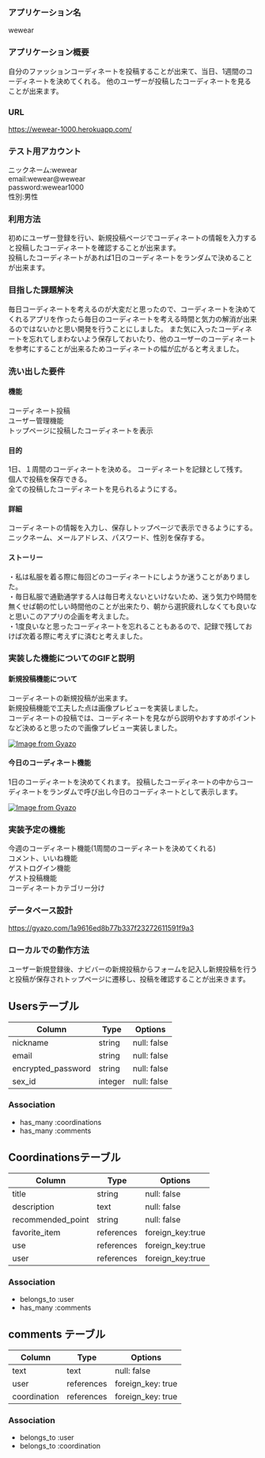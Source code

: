 ### アプリケーション名
wewear
### アプリケーション概要
自分のファッションコーディネートを投稿することが出来て、当日、1週間のコーディネートを決めてくれる。  他のユーザーが投稿したコーディネートを見ることが出来ます。
### URL
https://wewear-1000.herokuapp.com/

### テスト用アカウント
ニックネーム:wewear  
email:wewear@wewear  
password:wewear1000  
性別:男性
### 利用方法

初めにユーザー登録を行い、新規投稿ページでコーディネートの情報を入力すると投稿したコーディネートを確認することが出来ます。  
投稿したコーディネートがあれば1日のコーディネートをランダムで決めることが出来ます。  

### 目指した課題解決

毎日コーディネートを考えるのが大変だと思ったので、コーディネートを決めてくれるアプリを作ったら毎日のコーディネートを考える時間と気力の解消が出来るのではないかと思い開発を行うことにしました。
また気に入ったコーディネートを忘れてしまわないよう保存しておいたり、他のユーザーのコーディネートを参考にすることが出来るためコーディネートの幅が広がると考えました。

### 洗い出した要件

#### 機能

コーディネート投稿  
ユーザー管理機能  
トップページに投稿したコーディネートを表示


#### 目的

1日、１周間のコーディネートを決める。
コーディネートを記録として残す。  
個人で投稿を保存できる。  
全ての投稿したコーディネートを見られるようにする。

#### 詳細

コーディネートの情報を入力し、保存しトップページで表示できるようにする。  
ニックネーム、メールアドレス、パスワード、性別を保存する。

#### ストーリー

・私は私服を着る際に毎回どのコーディネートにしようか迷うことがありました。  
・毎日私服で通勤通学する人は毎日考えないといけないため、迷う気力や時間を無くせば朝の忙しい時間他のことが出来たり、朝から選択疲れしなくても良いなと思いこのアプリの企画を考えました。  
・1度良いなと思ったコーディネートを忘れることもあるので、記録で残しておけば次着る際に考えずに済むと考えました。


### 実装した機能についてのGIFと説明

#### 新規投稿機能について  
コーディネートの新規投稿が出来ます。  
新規投稿機能で工夫した点は画像プレビューを実装しました。  
コーディネートの投稿では、コーディネートを見ながら説明やおすすめポイントなど決めると思ったので画像プレビュー実装しました。  

[![Image from Gyazo](https://i.gyazo.com/fff74836623f11447434cf057d7bef49.gif)](https://gyazo.com/fff74836623f11447434cf057d7bef49)

#### 今日のコーディネート機能  
1日のコーディネートを決めてくれます。
投稿したコーディネートの中からコーディネートをランダムで呼び出し今日のコーディネートとして表示します。  

[![Image from Gyazo](https://i.gyazo.com/4a6a1336834c727d883d976261edecde.gif)](https://gyazo.com/4a6a1336834c727d883d976261edecde)

### 実装予定の機能

今週のコーディネート機能(1周間のコーディネートを決めてくれる)  
コメント、いいね機能  
ゲストログイン機能  
ゲスト投稿機能  
コーディネートカテゴリー分け

### データベース設計

https://gyazo.com/1a9616ed8b77b337f23272611591f9a3
### ローカルでの動作方法

ユーザー新規登録後、ナビバーの新規投稿からフォームを記入し新規投稿を行うと投稿が保存されトップページに遷移し、投稿を確認することが出来きます。

## Usersテーブル

| Column             | Type        | Options      |
| ------------------ | ----------- | ------------ |
| nickname           | string      | null: false  |
| email              | string      | null: false  |
| encrypted_password | string      | null: false  | 
| sex_id             | integer     | null: false  |

### Association

- has_many :coordinations
- has_many :comments


## Coordinationsテーブル

| Column             | Type        | Options           |
| ------------------ | ----------- | ------------------|
| title              | string      | null: false       |
| description        | text        | null: false       |
| recommended_point  | string      | null: false       | 
| favorite_item      | references  | foreign_key:true  |
| use                | references  | foreign_key:true  |
| user               | references  | foreign_key:true  |


### Association

- belongs_to :user
- has_many   :comments

## comments テーブル

| Column       | Type        | Options                       |
| ------------ | ----------- | ----------------------------- |
| text         | text        | null: false                   |
| user         | references  | foreign_key: true             |
| coordination | references  | foreign_key: true             |

### Association

- belongs_to :user
- belongs_to :coordination

